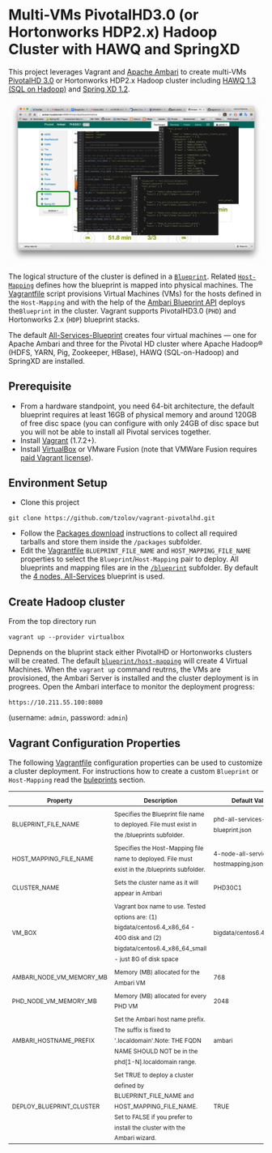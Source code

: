 Multi-VMs PivotalHD3.0 (or Hortonworks HDP2.x) Hadoop Cluster with HAWQ and SpringXD
=================
This project leverages Vagrant and [Apache Ambari](https://ambari.apache.org/) to create multi-VMs [PivotalHD 3.0](http://pivotal.io/big-data/pivotal-hd) or Hortonworks HDP2.x Hadoop cluster including [HAWQ 1.3 (SQL on Hadoop)](http://pivotal.io/big-data/pivotal-hawq) and [Spring XD 1.2](http://projects.spring.io/spring-xd/).

![alt text](doc/VAGRANT_AMBARI_PHD3_HAWQ_SPRINGXD.png "Ambari with Vagrant")

The logical structure of the cluster is defined in a [`Blueprint`](blueprints). Related [`Host-Mapping`](blueprints) defines how the blueprint is mapped into physical machines. The [Vagrantfile](Vagrantfile) script provisions Virtual Machines (VMs) for the hosts defined in the `Host-Mapping` and with the help of the [Ambari Blueprint API](https://cwiki.apache.org/confluence/display/AMBARI/Blueprints) deploys the`Blueprint` in the cluster. Vagrant supports PivotalHD3.0 (`PHD`) and Hortonworks 2.x (`HDP`) blueprint stacks. 

The default [All-Services-Blueprint](blueprints#all-services-pivotalhd30-hawq-and-springxd) creates four virtual machines  — one for Apache Ambari and three for the Pivotal HD cluster where Apache Hadoop® (HDFS, YARN, Pig, Zookeeper, HBase), HAWQ (SQL-on-Hadoop) and SpringXD are installed.

## Prerequisite 
* From a hardware standpoint, you need 64-bit architecture, the default blueprint requires at least 16GB of physical memory and around 120GB of free disc space (you can configure with only 24GB of disc space but you will not be able to install all Pivotal services together.
* Install [Vagrant](http://www.vagrantup.com/downloads.html) (1.7.2+).
* Install [VirtualBox](https://www.virtualbox.org/) or VMware Fusion (note that VMWare Fusion requires [paid Vagrant license](http://www.vagrantup.com/vmware)). 

## Environment Setup
* Clone this project
```
git clone https://github.com/tzolov/vagrant-pivotalhd.git
```
* Follow the [Packages download](https://github.com/tzolov/vagrant-pivotalhd/tree/master/packages) instructions to collect all required tarballs and store them inside the `/packages` subfolder.
* Edit the  [Vagrantfile](Vagrantfile) `BLUEPRINT_FILE_NAME` and `HOST_MAPPING_FILE_NAME` properties to select the `Blueprint`/`Host-Mapping` pair to deploy. All blueprints and mapping files are in the [`/blueprint`](blueprints) subfolder. By default the [4 nodes, All-Services](blueprints#all-services-pivotalhd30-hawq-and-springxd) blueprint is used.

## Create Hadoop cluster
From the top directory run
```
vagrant up --provider virtualbox
```
Depnends on the bluprint stack either PivotalHD or Hortonworks clusters will be created. The default [`blueprint/host-mapping`](blueprints#all-services-pivotalhd30-hawq-and-springxd) will create 4 Virtual Machines. 
When the `vagrant up` command reutrns, the VMs are provisioned, the Ambari Server is installed and the cluster deployment is in progrees. Open the Ambari interface to monitor the deployment progress:
```
https://10.211.55.100:8080
```
(username: `admin`, password: `admin`)

## Vagrant Configuration Properties

The following [Vagrantfile](Vagrantfile) configuration properties can be used to customize a cluster deployment. 
For instructions how to create a custom `Blueprint` or `Host-Mapping` read the [buleprints](blueprints) section.

<table>
	<thead>
		<tr>
			<th><sub>Property</sub></th>
			<th><sub>Description</sub></th>
			<th><sub>Default Value</sub></th>
		</tr>
	</thead>
	<tbody>
		<tr>
			<td><sub>BLUEPRINT_FILE_NAME</sub></td>
			<td><sub>Specifies the Blueprint file name to deployed. File must exist in the /blueprints subfolder.</sub></td>
			<td><sub>phd-all-services-blueprint.json</sub></td>
		</tr>
		<tr>
			<td><sub>HOST_MAPPING_FILE_NAME</sub></td>
			<td><sub>Specifies the Host-Mapping file name to deployed. File must exist in the /blueprints subfolder.</sub></td>
			<td><sub>4-node-all-services-hostmapping.json</sub></td>
		</tr>
		<tr>
			<td><sub>CLUSTER_NAME</sub></td>
			<td><sub>Sets the cluster name as it will appear in Ambari</sub></td>
			<td><sub>PHD30C1</sub></td>
		</tr>
		<tr>
			<td><sub>VM_BOX</sub></td>
			<td><sub>Vagrant box name to use. Tested options are: (1) bigdata/centos6.4_x86_64 - 40G disk and (2) bigdata/centos6.4_x86_64_small - just 8G of disk space</sub></td>
			<td><sub>bigdata/centos6.4_x86_64</sub></td>
		</tr>
		<tr>
			<td><sub>AMBARI_NODE_VM_MEMORY_MB</sub></td>
			<td><sub>Memory (MB) allocated for the Ambari VM</sub></td>
			<td><sub>768</sub></td>
		</tr>
		<tr>
			<td><sub>PHD_NODE_VM_MEMORY_MB</sub></td>
			<td><sub>Memory (MB) allocated for every PHD VM</sub></td>
			<td><sub>2048</sub></td>
		</tr>
		<tr>
			<td><sub>AMBARI_HOSTNAME_PREFIX</sub></td>
			<td><sub>Set the Ambari host name prefix. The suffix is fixed to '.localdomain'.Note: THE FQDN NAME SHOULD NOT be in the phd[1-N].localdomain range.</sub></td>
			<td><sub>ambari</sub></td>
		</tr>
		<tr>
			<td><sub>DEPLOY_BLUEPRINT_CLUSTER</sub></td>
			<td><sub>Set TRUE to deploy a cluster defined by BLUEPRINT_FILE_NAME and HOST_MAPPING_FILE_NAME. Set to FALSE if you prefer to install the cluster with the Ambari wizard.</sub></td>
			<td><sub>TRUE</sub></td>
		</tr>
	</tbody>	  	
</table>




